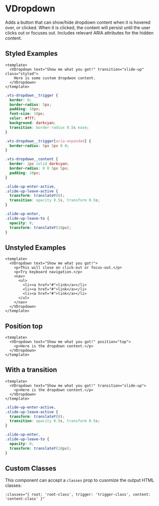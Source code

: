 # VDropdown

Adds a button that can show/hide dropdown content when it is hovered over, or clicked. When it is clicked, the content will persist until the user clicks out or focuses out. Includes relevant ARIA attributes for the hidden content.

## Styled Examples

```vue live
<template>
  <VDropdown text="Show me what you got!" transition="slide-up" class="styled">
    Here is some custom dropdwon content.
  </VDropdown>
</template>
```

```css
.vts-dropdown__trigger {
  border: 0;
  border-radius: 5px;
  padding: 10px;
  font-size: 18px;
  color: #fff;
  background: darkcyan;
  transition: border-radius 0.5s ease;
}

.vts-dropdown__trigger[aria-expanded] {
  border-radius: 5px 5px 0 0;
}

.vts-dropdown__content {
  border: 1px solid darkcyan;
  border-radius: 0 0 5px 5px;
  padding: 10px;
}

.slide-up-enter-active,
.slide-up-leave-active {
  transform: translateY(0);
  transition: opacity 0.5s, transform 0.5s;
}

.slide-up-enter,
.slide-up-leave-to {
  opacity: 0;
  transform: translateY(10px);
}
```

## Unstyled Examples

```vue live
<template>
  <VDropdown text="Show me what you got!">
    <p>This will close on click-out or focus-out.</p>
    <p>Try keyboard navigation.</p>
    <nav>
      <ul>
        <li><a href="#">link</a></li>
        <li><a href="#">link</a></li>
        <li><a href="#">link</a></li>
      </ul>
    </nav>
  </VDropdown>
</template>
```

## Position top

```vue live
<template>
  <VDropdown text="Show me what you got!" position="top">
    <p>Here is the dropdown content.</p>
  </VDropdown>
</template>
```

## With a transition

```vue live
<template>
  <VDropdown text="Show me what you got!" transition="slide-up">
    <p>Here is the dropdown content.</p>
  </VDropdown>
</template>
```

```css
.slide-up-enter-active,
.slide-up-leave-active {
  transform: translateY(0);
  transition: opacity 0.5s, transform 0.5s;
}

.slide-up-enter,
.slide-up-leave-to {
  opacity: 0;
  transform: translateY(10px);
}
```

## Custom Classes

This component can accept a `classes` prop to cusomize the output HTML classes:

```
:classes="{ root: 'root-class', trigger: 'trigger-class', content: 'content-class' }"
```
